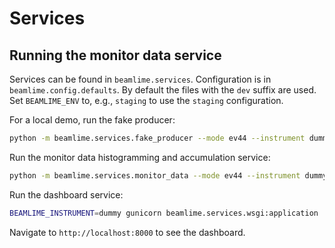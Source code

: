 # Services

## Running the monitor data service

Services can be found in `beamlime.services`.
Configuration is in `beamlime.config.defaults`.
By default the files with the `dev` suffix are used.
Set `BEAMLIME_ENV` to, e.g., `staging` to use the `staging` configuration.

For a local demo, run the fake producer:

```sh
python -m beamlime.services.fake_producer --mode ev44 --instrument dummy
```

Run the monitor data histogramming and accumulation service:

```sh
python -m beamlime.services.monitor_data --mode ev44 --instrument dummy
```

Run the dashboard service:

```sh
BEAMLIME_INSTRUMENT=dummy gunicorn beamlime.services.wsgi:application
```

Navigate to `http://localhost:8000` to see the dashboard.
